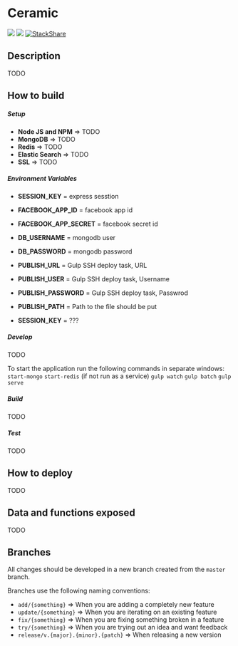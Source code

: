 # Ceramic
![](https://travis-ci.org/Axodoss/Ceramic.svg)
![](https://david-dm.org/Axodoss/Ceramic.svg)
[![StackShare](http://img.shields.io/badge/tech-stack-0690fa.svg?style=flat)](http://stackshare.io/Axodoss/ceramic)

## Description
TODO

## How to build
##### Setup
* **Node JS and NPM** => TODO
* **MongoDB** => TODO
* **Redis** => TODO
* **Elastic Search** => TODO
* **SSL** => TODO

##### Environment Variables
* **SESSION_KEY** = express sesstion
* **FACEBOOK_APP_ID** = facebook app id
* **FACEBOOK_APP_SECRET** = facebook secret id
* **DB_USERNAME** = mongodb user
* **DB_PASSWORD** = mongodb password

* **PUBLISH_URL** = Gulp SSH deploy task, URL
* **PUBLISH_USER** =  Gulp SSH deploy task, Username
* **PUBLISH_PASSWORD** =  Gulp SSH deploy task, Passwrod
* **PUBLISH_PATH** = Path to the file should be put

* **SESSION_KEY** = ???

##### Develop
TODO

To start the application run the following commands in separate windows:
`start-mongo`
`start-redis` (if not run as a service)
`gulp watch`
`gulp batch`
`gulp serve`

##### Build
TODO

##### Test
TODO

## How to deploy
TODO

## Data and functions exposed
TODO

## Branches
All changes should be developed in a new branch created from the `master` branch.

Branches use the following naming conventions:
* `add/{something}` => When you are adding a completely new feature
* `update/{something}` => When you are iterating on an existing feature
* `fix/{something}` => When you are fixing something broken in a feature
* `try/{something}` => When you are trying out an idea and want feedback
* `release/v.{major}.{minor}.{patch}` => When releasing a new version

